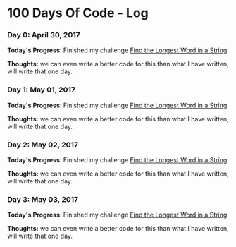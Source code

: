 # 100 Days Of Code - Log

### Day 0: April 30, 2017

**Today's Progress**: Finished my challenge [Find the Longest Word in a String](https://www.freecodecamp.com/challenges/find-the-longest-word-in-a-string)

**Thoughts:** we can even write a better code for this than what I have written, will write that one day.

### Day 1: May 01, 2017

**Today's Progress**: Finished my challenge [Find the Longest Word in a String](https://www.freecodecamp.com/challenges/title-case-a-sentence)

**Thoughts:** we can even write a better code for this than what I have written, will write that one day.

### Day 2: May 02, 2017

**Today's Progress**: Finished my challenge [Find the Longest Word in a String](https://www.freecodecamp.com/challenges/return-largest-numbers-in-arrays)

**Thoughts:** we can even write a better code for this than what I have written, will write that one day.

### Day 3: May 03, 2017

**Today's Progress**: Finished my challenge [Find the Longest Word in a String](https://www.freecodecamp.com/challenges/confirm-the-ending)

**Thoughts:** we can even write a better code for this than what I have written, will write that one day.
